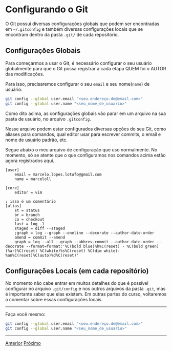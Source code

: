 # Configurando o Git

O Git possui diversas configurações globais que podem ser encontradas em
`~/.gitconfig` e também diversas configurações locais que se encontram dentro da
pasta `.git/` de cada repositório.


## Configurações Globais

Para começarmos a usar o Git, é necessário configurar o seu usuário globalmente
para que o Git possa registrar a cada etapa QUEM foi o AUTOR das modificações.

Para isso, precisaremos configurar o seu `email` e seu nome(`name`) de usuário:

```sh
git config --global user.email "<seu.endereço.de@email.com>"
git config --global user.name "<seu_nome_de_usuario>"
```

Como dito acima, as configurações globais vão parar em um arquivo na sua pasta
de usuário, no arquivo `.gitconfig`.

Nesse arquivo podem estar configurados diversas opções do seu Git, como aliases
para comandos, qual editor usar para escrever commits, o email e nome de usuário
padrão, etc.

Segue abaixo o meu arquivo de configuração que uso normalmente. No momento, só
se atente que o que configuramos nos comandos acima estão agora registrados
aqui.

```Git Config
[user]
	email = marcelo.lopes.lotufo@gmail.com
	name = marceloll

[core]
	editor = vim

; isso é um comentário
[alias]
	st = status
	br = branch
	co = checkout
	last = log -1
	staged = diff --staged
	;graph = log --graph --oneline --decorate --author-date-order
	amend = commit --amend
	graph = log --all --graph --abbrev-commit --author-date-order --decorate --format=format:'%C(bold blue)%h%C(reset) - %C(bold green)(%ar)%C(reset) %C(white)%s%C(reset) %C(dim white)- %an%C(reset)%C(auto)%d%C(reset)'
```

## Configurações Locais (em cada repositório)

No momento não cabe entrar em muitos detalhes do que é possível configurar
no arquivo `.git/config` e nos outros arquivos da pasta `.git`, mas é importante
saber que elas existem. Em outras partes do curso, voltaremos a comentar sobre
essas configurações locais.

---

  Faça você mesmo:

```sh
git config --global user.email "<seu.endereço.de@email.com>"
git config --global user.name "<seu_nome_de_usuario>"
```

---

[Anterior](visao-geral.md)
[Próximo](diretorio-de-trabalho.md)
